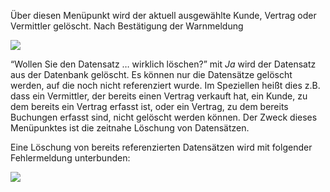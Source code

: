 Über diesen Menüpunkt wird der aktuell ausgewählte Kunde, Vertrag oder Vermittler gelöscht. Nach Bestätigung der Warnmeldung

![](http://xpecto.github.io/docs/img/img_1420450924589.png)

“Wollen Sie den Datensatz … wirklich löschen?” mit *Ja* wird der Datensatz aus der Datenbank gelöscht. 
Es können nur die Datensätze gelöscht werden, auf die noch nicht referenziert wurde. Im Speziellen heißt dies z.B. dass ein Vermittler, der bereits einen Vertrag verkauft hat, ein Kunde, zu dem bereits ein Vertrag erfasst ist, oder ein Vertrag, zu dem bereits Buchungen erfasst sind, nicht gelöscht werden können. Der Zweck dieses Menüpunktes ist die zeitnahe Löschung von Datensätzen.

Eine Löschung von bereits referenzierten Datensätzen wird mit folgender Fehlermeldung unterbunden:

![](http://xpecto.github.io/docs/img/img_1420458029242.png)